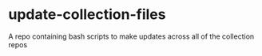 # update-collection-files
A repo containing bash scripts to make updates across all of the collection repos
